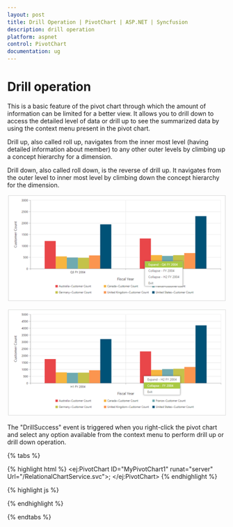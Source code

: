 ```yaml
---
layout: post
title: Drill Operation | PivotChart | ASP.NET | Syncfusion
description: drill operation
platform: aspnet
control: PivotChart
documentation: ug
---
```


# Drill operation

This is a basic feature of the pivot chart through which the amount of information can be limited for a better view. It allows you to drill down to access the detailed level of data or drill up to see the summarized data by using the context menu present in the pivot chart.

Drill up, also called roll up, navigates from the inner most level (having detailed information about member) to any other outer levels by climbing up a concept hierarchy for a dimension.

Drill down, also called roll down, is the reverse of drill up. It navigates from the outer level to inner most level by climbing down the concept hierarchy for the dimension.

![Drilldown option of ASP NET pivot chart control](Drill-Operation_images/Drill-Operation_img1.png)


![Drillup option of ASP NET pivot chart control](Drill-Operation_images/Drill-Operation_img2.png)


The "DrillSuccess" event is triggered when you right-click the pivot chart and select any option available from the context menu to perform drill up or drill down operation.

{% tabs %}

{% highlight html %}
<ej:PivotChart ID="MyPivotChart1" runat="server" Url="/RelationalChartService.svc">;
    <ClientSideEvents DrillSuccess="DrillSuccess" />
    <Size Width="950px" Height="460px"></Size>
</ej:PivotChart>
{% endhighlight %}

{% highlight js %}
<script type="text/javascript">

    function DrillSuccess(args) {

        alert("Drill Success");

    }

</script>
{% endhighlight %}

{% endtabs %}